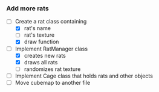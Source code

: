 ### Add more rats

- [ ] Create a rat class containing
    - [x] rat's name
    - [ ] rat's texture
    - [x] draw function
- [ ] Implement RatManager class
    - [x] creates new rats
    - [x] draws all rats
    - [ ] randomizes rat texture
- [ ] Implement Cage class that holds rats and other objects
- [ ] Move cubemap to another file

